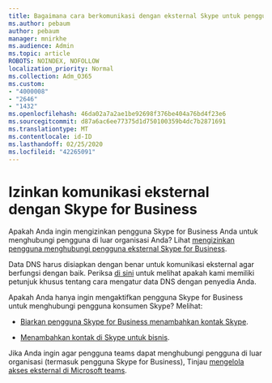```yaml
---
title: Bagaimana cara berkomunikasi dengan eksternal Skype untuk pengguna bisnis
ms.author: pebaum
author: pebaum
manager: mnirkhe
ms.audience: Admin
ms.topic: article
ROBOTS: NOINDEX, NOFOLLOW
localization_priority: Normal
ms.collection: Adm_O365
ms.custom:
- "4000008"
- "2646"
- "1432"
ms.openlocfilehash: 46da02a7a2ae1be92698f376be404a76bd4f23e6
ms.sourcegitcommit: d87a6ac6ee77375d1d750100359b4dc7b2871691
ms.translationtype: MT
ms.contentlocale: id-ID
ms.lasthandoff: 02/25/2020
ms.locfileid: "42265091"
---
```

# <a name="allow-external-communications-with-skype-for-business"></a>Izinkan komunikasi eksternal dengan Skype for Business 

Apakah Anda ingin mengizinkan pengguna Skype for Business Anda untuk menghubungi pengguna di luar organisasi Anda? Lihat [mengizinkan pengguna menghubungi pengguna eksternal Skype for Business](https://docs.microsoft.com/skypeforbusiness/set-up-skype-for-business-online/allow-users-to-contact-external-skype-for-business-users).

Data DNS harus disiapkan dengan benar untuk komunikasi eksternal agar berfungsi dengan baik. Periksa [di sini](https://docs.microsoft.com/office365/admin/get-help-with-domains/set-up-your-domain-host-specific-instructions?view=o365-worldwide) untuk melihat apakah kami memiliki petunjuk khusus tentang cara mengatur data DNS dengan penyedia Anda. 

Apakah Anda hanya ingin mengaktifkan pengguna Skype for Business untuk menghubungi pengguna konsumen Skype? Melihat:

- [Biarkan pengguna Skype for Business menambahkan kontak Skype](https://docs.microsoft.com/skypeforbusiness/set-up-skype-for-business-online/let-skype-for-business-users-add-skype-contacts). 

- [Menambahkan kontak di Skype untuk bisnis](https://support.office.com/article/add-a-contact-in-skype-for-business-89338023-2adf-4f5c-90b6-f8b6f72fadd1).


Jika Anda ingin agar pengguna teams dapat menghubungi pengguna di luar organisasi (termasuk pengguna Skype for Business), Tinjau [mengelola akses eksternal di Microsoft teams](https://docs.microsoft.com/microsoftteams/let-your-teams-users-communicate-with-other-people). 